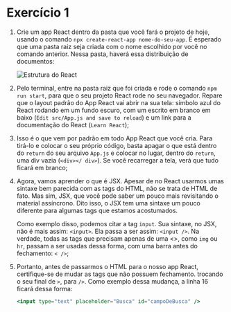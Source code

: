 # Exercício 1

1.  Crie um app React dentro da pasta que você fará o projeto de hoje, usando o comando `npx create-react-app nome-do-seu-app`. É esperado que uma pasta raiz seja criada com o nome escolhido por você no comando anterior. Nessa pasta, haverá essa distribuição de documentos:
    
    
    ![Estrutura do React](https://jslpfmlhyrzjbddidwga.supabase.co/storage/v1/object/public/assets-conteudo/imagens/estrutura-react.png)
    
2. Pelo terminal, entre na pasta raiz que foi criada e rode o comando `npm run start`, para que o seu projeto React rode no seu navegador. Repare que o layout padrão do App React vai abrir na sua tela: símbolo azul do React rodando em um fundo escuro, com um escrito em branco em baixo (`Edit src/App.js and save to reload`) e um link para a documentação do React (`Learn React`);
    
    
3. Isso é o que vem por padrão em todo App React que você cria. Para tirá-lo e colocar o seu próprio código, basta apagar o que está dentro do `return` do seu arquivo `App.js` e colocar no lugar, dentro do `return`, uma div vazia (`<div></ div>`). Se você recarregar a tela, verá que tudo ficará em branco;
    
    
4. Agora, vamos aprender o que é JSX. Apesar de no React usarmos umas sintaxe bem parecida com as tags do HTML, não se trata de HTML de fato. Mas sim, JSX, que você pode saber um pouco mais revisitando o material assíncrono. Dito isso, o JSX tem uma sintaxe um pouco diferente para algumas  tags que estamos acostumados.
    
    Como exemplo disso, podemos citar a tag `input`. Sua sintaxe, no JSX, não é mais assim: `<input>`. Ela passa a ser assim: `<input />`. Na verdade, todas as tags que precisam apenas de uma <>, como `img` ou `hr`, passam a ser usadas dessa forma, com uma barra antes do fechamento: `< />`;
    
5. Portanto, antes de passarmos o HTML para o nosso app React, certifique-se de mudar as tags que não possuem fechamento. trocando o seu final de `>`, para `/>`. Como exemplo dessa mudança, a linha 16 ficará dessa forma: 
    
    ```jsx
    <input type="text" placeholder="Busca" id="campoDeBusca" />
    ```